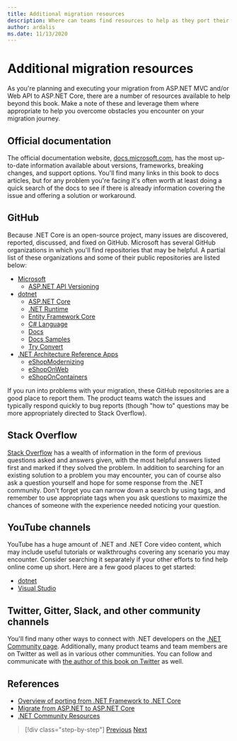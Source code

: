 ```yaml
---
title: Additional migration resources
description: Where can teams find resources to help as they port their .NET Framework apps to .NET Core?
author: ardalis
ms.date: 11/13/2020
---
```


# Additional migration resources

As you're planning and executing your migration from ASP.NET MVC and/or Web API to ASP.NET Core, there are a number of resources available to help beyond this book. Make a note of these and leverage them where appropriate to help you overcome obstacles you encounter on your migration journey.

## Official documentation

The official documentation website, [docs.microsoft.com](https://docs.microsoft.com/), has the most up-to-date information available about versions, frameworks, breaking changes, and support options. You'll find many links in this book to docs articles, but for any problem you're facing it's often worth at least doing a quick search of the docs to see if there is already information covering the issue and offering a solution or workaround.

## GitHub

Because .NET Core is an open-source project, many issues are discovered, reported, discussed, and fixed on GitHub. Microsoft has several GitHub organizations in which you'll find repositories that may be helpful. A partial list of these organizations and some of their public repositories are listed below:

- [Microsoft](https://github.com/microsoft)
  - [ASP.NET API Versioning](https://github.com/microsoft/aspnet-api-versioning)
- [dotnet](https://github.com/dotnet)
  - [ASP.NET Core](https://github.com/dotnet/aspnetcore)
  - [.NET Runtime](https://github.com/dotnet/runtime)
  - [Entity Framework Core](https://github.com/dotnet/efcore)
  - [C# Language](https://github.com/dotnet/csharplang)
  - [Docs](https://github.com/dotnet/docs)
  - [Docs Samples](https://github.com/dotnet/samples)
  - [Try Convert](https://github.com/dotnet/try-convert)
- [.NET Architecture Reference Apps](https://github.com/dotnet-architecture)
  - [eShopModernizing](https://github.com/dotnet-architecture/eShopModernizing)
  - [eShopOnWeb](https://github.com/dotnet-architecture/eShopOnWeb)
  - [eShopOnContainers](https://github.com/dotnet-architecture/eShopOnContainers)

If you run into problems with your migration, these GitHub repositories are a good place to report them. The product teams watch the issues and typically respond quickly to bug reports (though "how to" questions may be more appropriately directed to Stack Overflow).

## Stack Overflow

[Stack Overflow](https://stackoverflow.com/) has a wealth of information in the form of previous questions asked and answers given, with the most helpful answers listed first and marked if they solved the problem. In addition to searching for an existing solution to a problem you may encounter, you can of course also ask a question yourself and hope for some response from the .NET community. Don't forget you can narrow down a search by using tags, and remember to use appropriate tags when you ask questions to maximize the chances of someone with the experience needed noticing your question.

## YouTube channels

YouTube has a huge amount of .NET and .NET Core video content, which may include useful tutorials or walkthroughs covering any scenario you may encounter. Consider searching it separately if your other efforts to find help online come up short. Here are a few good places to get started:

- [dotnet](https://www.youtube.com/dotnet)
- [Visual Studio](https://www.youtube.com/visualstudio)

## Twitter, Gitter, Slack, and other community channels

You'll find many other ways to connect with .NET developers on the [.NET Community page](https://dotnet.microsoft.com/platform/community). Additionally, many product teams and team members are on Twitter as well as in various other communities. You can follow and communicate with [the author of this book on Twitter](https://twitter.com/ardalis) as well.

## References

- [Overview of porting from .NET Framework to .NET Core](https://docs.microsoft.com/dotnet/core/porting/)
- [Migrate from ASP.NET to ASP.NET Core](https://docs.microsoft.com/dotnet/core/porting/)
- [.NET Community Resources](https://dotnet.microsoft.com/platform/community)

>[!div class="step-by-step"]
>[Previous](deployment-strategies.md)
>[Next](architectural-differences.md)
